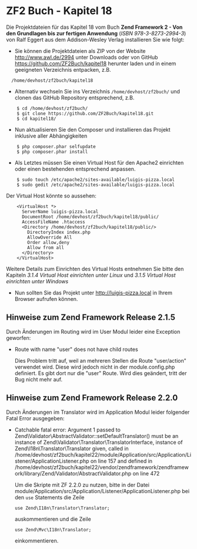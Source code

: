 ZF2 Buch - Kapitel 18
=====================

Die Projektdateien für das Kapitel 18 vom Buch **Zend Framework 2 - Von den 
Grundlagen bis zur fertigen Anwendung** (*ISBN 978-3-8273-2994-3*) von Ralf Eggert 
aus dem Addison-Wesley Verlag installieren Sie wie folgt:

* Sie können die Projektdateien als ZIP von der Website http://www.awl.de/2994 
  unter Downloads oder von GitHub https://github.com/ZF2Buch/kapitel18 herunter
  laden und in einem geeigneten Verzeichnis entpacken, z.B.
```
  /home/devhost/zf2buch/kapitel18
```
  
* Alternativ wechseln Sie ins Verzeichnis `/home/devhost/zf2buch/` und clonen das
  GitHub Repository entsprechend, z.B.
```
    $ cd /home/devhost/zf2buch/
    $ git clone https://github.com/ZF2Buch/kapitel18.git
    $ cd kapitel18/
```
  
* Nun aktualisieren Sie den Composer und installieren das Projekt inklusive
  aller Abhängigkeiten
```
    $ php composer.phar selfupdate
    $ php composer.phar install
```

* Als Letztes müssen Sie einen Virtual Host für den Apache2 einrichten oder einen
  bestehenden entsprechend anpassen.
```
    $ sudo touch /etc/apache2/sites-available/luigis-pizza.local
    $ sudo gedit /etc/apache2/sites-available/luigis-pizza.local
```
  Der Virtual Host könnte so aussehen:
```
    <VirtualHost *>
      ServerName luigis-pizza.local
      DocumentRoot /home/devhost/zf2buch/kapitel18/public/
      AccessFileName .htaccess
      <Directory /home/devhost/zf2buch/kapitel18/public/>
        DirectoryIndex index.php
        AllowOverride All
        Order allow,deny
        Allow from all
      </Directory>
    </VirtualHost>
```
  Weitere Details zum Einrichten des Virtual Hosts entnehmen Sie bitte den 
  Kapiteln *3.1.4 Virtual Host einrichten unter Linux* und *3.1.5 Virtual Host 
  einrichten unter Windows*
  
* Nun sollten Sie das Projekt unter http://luigis-pizza.local in Ihrem Browser 
  aufrufen können.

Hinweise zum Zend Framework Release 2.1.5
-----------------------------------------

Durch Änderungen im Routing wird im User Modul leider eine Exception geworfen:

* Route with name "user" does not have child routes
   
  Dies Problem tritt auf, weil an mehreren Stellen die Route "user/action" 
  verwendet wird. Diese wird jedoch nicht in der module.config.php definiert. Es
  gibt dort nur die "user" Route. Wird dies geändert, tritt der Bug nicht 
  mehr auf.

Hinweise zum Zend Framework Release 2.2.0
-----------------------------------------

Durch Änderungen im Translator wird im Application Modul leider folgender Fatal
Error ausgegeben:

* Catchable fatal error: Argument 1 passed to Zend\Validator\AbstractValidator::setDefaultTranslator() 
  must be an instance of Zend\Validator\Translator\TranslatorInterface, 
  instance of Zend\I18n\Translator\Translator given, called in 
  /home/devhost/zf2buch/kapitel22/module/Application/src/Application/Listener/ApplicationListener.php 
  on line 157 and defined in 
  /home/devhost/zf2buch/kapitel22/vendor/zendframework/zendframework/library/Zend/Validator/AbstractValidator.php 
  on line 472
  
  Um die Skripte mit ZF 2.2.0 zu nutzen, bitte in der Datei 
  module/Application/src/Application/Listener/ApplicationListener.php bei den
  `use` Statements die Zeile
  
  ```
  use Zend\I18n\Translator\Translator;
  ```
    
  auskommentieren und die Zeile
  
  ```
  use Zend\Mvc\I18n\Translator;
  ```
    
  einkommentieren.
  
  